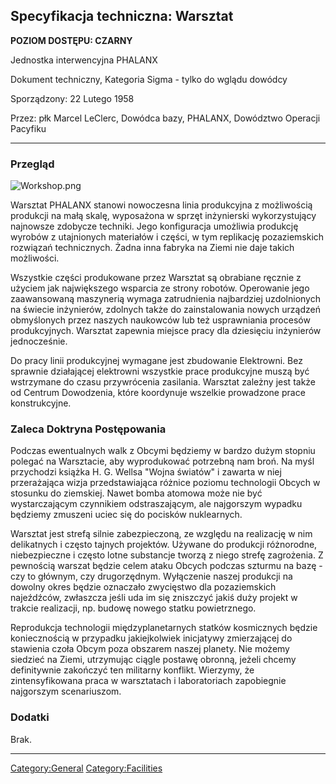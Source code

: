 ## Specyfikacja techniczna: Warsztat

**POZIOM DOSTĘPU: CZARNY**

Jednostka interwencyjna PHALANX

Dokument techniczny, Kategoria Sigma - tylko do wglądu dowódcy

Sporządzony: 22 Lutego 1958

Przez: płk Marcel LeClerc, Dowódca bazy, PHALANX, Dowództwo Operacji
Pacyfiku

------------------------------------------------------------------------

### Przegląd

![](Workshop.png "Workshop.png")

Warsztat PHALANX stanowi nowoczesna linia produkcyjna z możliwością
produkcji na małą skalę, wyposażona w sprzęt inżynierski wykorzystujący
najnowsze zdobycze techniki. Jego konfiguracja umożliwia produkcję
wyrobów z utajnionych materiałów i części, w tym replikację
pozaziemskich rozwiązań technicznych. Żadna inna fabryka na Ziemi nie
daje takich możliwości.

Wszystkie części produkowane przez Warsztat są obrabiane ręcznie z
użyciem jak największego wsparcia ze strony robotów. Operowanie jego
zaawansowaną maszynerią wymaga zatrudnienia najbardziej uzdolnionych na
świecie inżynierów, zdolnych także do zainstalowania nowych urządzeń
obmyślonych przez naszych naukowców lub też usprawniania procesów
produkcyjnych. Warsztat zapewnia miejsce pracy dla dziesięciu inżynierów
jednocześnie.

Do pracy linii produkcyjnej wymagane jest zbudowanie Elektrowni. Bez
sprawnie działającej elektrowni wszystkie prace produkcyjne muszą być
wstrzymane do czasu przywrócenia zasilania. Warsztat zależny jest także
od Centrum Dowodzenia, które koordynuje wszelkie prowadzone prace
konstrukcyjne.

### Zaleca Doktryna Postępowania

Podczas ewentualnych walk z Obcymi będziemy w bardzo dużym stopniu
polegać na Warsztacie, aby wyprodukować potrzebną nam broń. Na myśl
przychodzi książka H. G. Wellsa "Wojna światów" i zawarta w niej
przerażająca wizja przedstawiająca różnice poziomu technologii Obcych w
stosunku do ziemskiej. Nawet bomba atomowa może nie być wystarczającym
czynnikiem odstraszającym, ale najgorszym wypadku będziemy zmuszeni
uciec się do pocisków nuklearnych.

Warsztat jest strefą silnie zabezpieczoną, ze względu na realizację w
nim delikatnych i często tajnych projektów. Używane do produkcji
różnorodne, niebezpieczne i często lotne substancje tworzą z niego
strefę zagrożenia. Z pewnością warszat będzie celem ataku Obcych podczas
szturmu na bazę - czy to głównym, czy drugorzędnym. Wyłączenie naszej
produkcji na dowolny okres będzie oznaczało zwycięstwo dla pozaziemskich
najeźdźców, zwłaszcza jeśli uda im się zniszczyć jakiś duży projekt w
trakcie realizacji, np. budowę nowego statku powietrznego.

Reprodukcja technologii międzyplanetarnych statków kosmicznych będzie
koniecznością w przypadku jakiejkolwiek inicjatywy zmierzającej do
stawienia czoła Obcym poza obszarem naszej planety. Nie możemy siedzieć
na Ziemi, utrzymując ciągle postawę obronną, jeżeli chcemy definitywnie
zakończyć ten militarny konflikt. Wierzymy, że zintensyfikowana praca w
warsztatach i laboratoriach zapobiegnie najgorszym scenariuszom.

### Dodatki

Brak.

------------------------------------------------------------------------

[Category:General](Category:General "wikilink")
[Category:Facilities](Category:Facilities "wikilink")